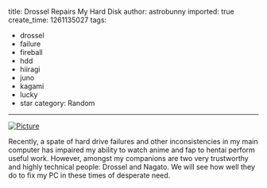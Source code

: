 title: Drossel Repairs My Hard Disk
author: astrobunny
imported: true
create_time: 1261135027
tags:
- drossel
- failure
- fireball
- hdd
- hiiragi
- juno
- kagami
- lucky
- star
category: Random
---
 [![](wp-uploads/2009/12/wpid-sml_100_7997-500x375.jpg "Picture")](/images/wp-uploads/2009/12/wpid-sml_100_7997.jpg)  
  
Recently, a spate of hard drive failures and other inconsistencies in my main computer has impaired my ability to watch anime and fap to hentai perform useful work. However, amongst my companions are two very trustworthy and highly technical people: Drossel and Nagato. We will see how well they do to fix my PC in these times of desperate need.